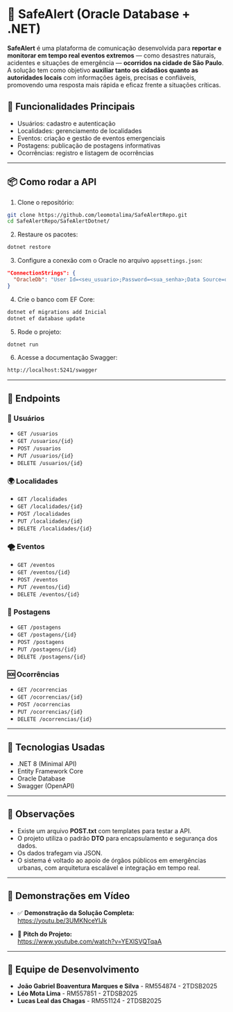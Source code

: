 # 🚨 SafeAlert (Oracle Database + .NET)
**SafeAlert** é uma plataforma de comunicação desenvolvida para **reportar e monitorar em tempo real eventos extremos** — como desastres naturais, acidentes e situações de emergência — **ocorridos na cidade de São Paulo**. A solução tem como objetivo **auxiliar tanto os cidadãos quanto as autoridades locais** com informações ágeis, precisas e confiáveis, promovendo uma resposta mais rápida e eficaz frente a situações críticas.

## 📌 Funcionalidades Principais

- Usuários: cadastro e autenticação
- Localidades: gerenciamento de localidades
- Eventos: criação e gestão de eventos emergenciais
- Postagens: publicação de postagens informativas
- Ocorrências: registro e listagem de ocorrências

---

## 📦 Como rodar a API

1. Clone o repositório:

```bash
git clone https://github.com/leomotalima/SafeAlertRepo.git
cd SafeAlertRepo/SafeAlertDotnet/  
```

2. Restaure os pacotes:

```bash
dotnet restore
```

3. Configure a conexão com o Oracle no arquivo `appsettings.json`:

```json
"ConnectionStrings": {
  "OracleDb": "User Id=<seu_usuario>;Password=<sua_senha>;Data Source=oracle.fiap.com.br:1521/orcl"
}
```

4. Crie o banco com EF Core:

```bash
dotnet ef migrations add Inicial
dotnet ef database update
```

5. Rode o projeto:

```bash
dotnet run
```

6. Acesse a documentação Swagger:

```txt
http://localhost:5241/swagger
```

---

## 📂 Endpoints

### 👤 Usuários
- `GET /usuarios`
- `GET /usuarios/{id}`
- `POST /usuarios`
- `PUT /usuarios/{id}`
- `DELETE /usuarios/{id}`

### 🌍 Localidades
- `GET /localidades`
- `GET /localidades/{id}`
- `POST /localidades`
- `PUT /localidades/{id}`
- `DELETE /localidades/{id}`

### 🌪️ Eventos
- `GET /eventos`
- `GET /eventos/{id}`
- `POST /eventos`
- `PUT /eventos/{id}`
- `DELETE /eventos/{id}`

### 📢 Postagens
- `GET /postagens`
- `GET /postagens/{id}`
- `POST /postagens`
- `PUT /postagens/{id}`
- `DELETE /postagens/{id}`

### 🆘 Ocorrências
- `GET /ocorrencias`
- `GET /ocorrencias/{id}`
- `POST /ocorrencias`
- `PUT /ocorrencias/{id}`
- `DELETE /ocorrencias/{id}`

---

## 🧪 Tecnologias Usadas

- .NET 8 (Minimal API)
- Entity Framework Core
- Oracle Database
- Swagger (OpenAPI)

---

## 📌 Observações

- Existe um arquivo **POST.txt** com templates para testar a API.
- O projeto utiliza o padrão **DTO** para encapsulamento e segurança dos dados.
- Os dados trafegam via JSON.
- O sistema é voltado ao apoio de órgãos públicos em emergências urbanas, com arquitetura escalável e integração em tempo real.

---

## 🎥 Demonstrações em Vídeo

- ✅ **Demonstração da Solução Completa:**  
  https://youtu.be/3UMKNceYIJk

- 🎤 **Pitch do Projeto:**  
  https://www.youtube.com/watch?v=YEXlSVQTqaA

---

## 👥 Equipe de Desenvolvimento

- **João Gabriel Boaventura Marques e Silva** - RM554874 - 2TDSB2025  
- **Léo Mota Lima** - RM557851 - 2TDSB2025  
- **Lucas Leal das Chagas** - RM551124 - 2TDSB2025
